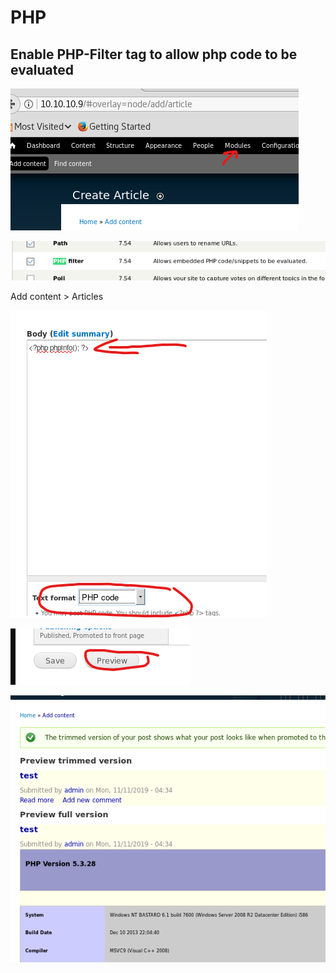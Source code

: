# PHP

## Enable PHP-Filter tag to allow php code to be evaluated

![](../.gitbook/assets/image%20%2821%29.png)

![](../.gitbook/assets/image%20%2823%29.png)

Add content &gt; Articles

![](../.gitbook/assets/image%20%2826%29.png)

![](../.gitbook/assets/image%20%2822%29.png)

![](../.gitbook/assets/image%20%2816%29.png)

